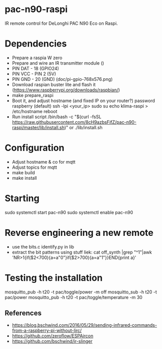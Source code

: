 # pac-n90-raspi
IR remote control for DeLonghi PAC N90 Eco on Raspi.

# Dependencies
- Prepare a raspia W zero 
- Prepare and wire an IR transmitter module ()
- PIN DAT - 18 (GPIO24)
- PIN VCC - PIN 2 (5V)
- PIN GND - 20 (GND)
(doc/pi-gpio-768x576.png)
- Download raspian buster lite and flash it (https://www.raspberrypi.org/downloads/raspbian/)
- make prepare_raspi
- Boot it, and adjust hostname (and fixed IP on your router?) password raspberry (default)
ssh -lpi <your_ip>
sudo su
echo klima-raspi > /etc/hostname
reboot
- Run install script
/bin/bash -c "$(curl -fsSL https://raw.githubusercontent.com/8cH9azbsFifZ/pac-n90-raspi/master/lib/install.sh)"
or 
./lib/install.sh

# Configuration
- Adjust hostname & co for mqtt
- Adjust topics for mqtt
- make build
- make install

# Starting

sudo systemctl start  pac-n90
sudo systemctl enable pac-n90


# Reverse engineering a new remote
- use the bits.c			identify.py in lib
- extract the bit patterns using stuff liek: cat off_synth |grep "^1"|awk 'NR>1{if($2<700){a=a"0"}if($2>700){a=a"1"}}END{print a}'

# Testing the installation
mosquitto_pub -h t20 -t pac/toggle/power -m off
 mosquitto_sub -h t20 -t pac/power
mosquitto_pub -h t20 -t pac/toggle/temperature -m 30




## References
- https://blog.bschwind.com/2016/05/29/sending-infrared-commands-from-a-raspberry-pi-without-lirc/
- https://github.com/zeroflow/ESPAircon
- https://github.com/bschwind/ir-slinger
